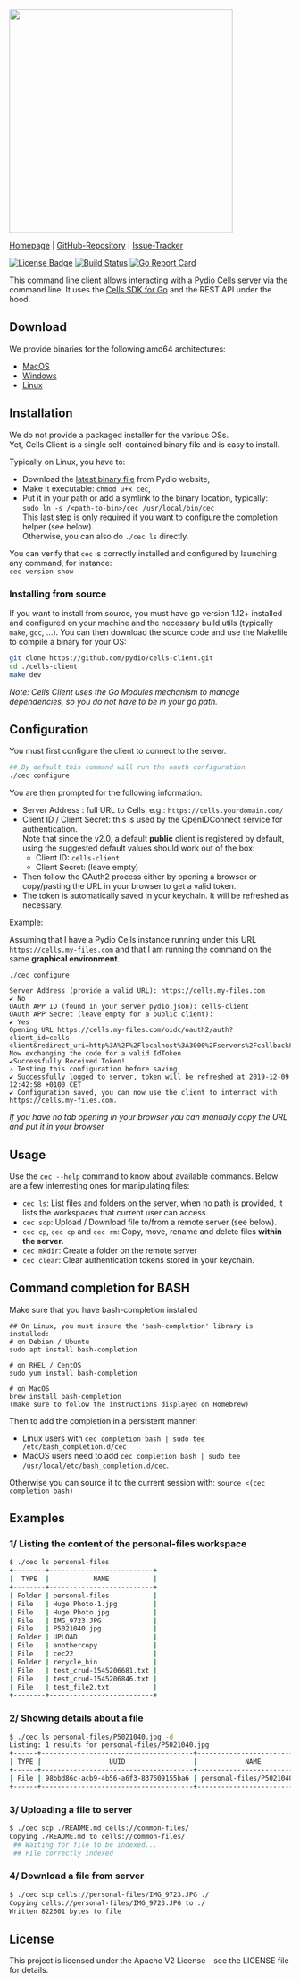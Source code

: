 <img src="https://github.com/pydio/cells/wiki/images/PydioCellsColor.png" width="400" />

[Homepage](https://pydio.com/) | [GitHub-Repository](https://github.com/pydio/cells-client) |
[Issue-Tracker](https://github.com/pydio/cells-client/issues)

[![License Badge](https://img.shields.io/badge/License-Apache2-blue.svg)](LICENSE)
[![Build Status](https://travis-ci.org/pydio/cells-client.svg?branch=master)](https://travis-ci.org/pydio/cells-client)
[![Go Report Card](https://goreportcard.com/badge/github.com/pydio/cells-client?rand=2)](https://goreportcard.com/report/github.com/pydio/cells-client)

This command line client allows interacting with a [Pydio Cells](https://github.com/pydio/cells) server via the command line. It uses the [Cells SDK for Go](https://github.com/pydio/cells-sdk-go) and the REST API under the hood.

## Download

We provide binaries for the following amd64 architectures:

- [MacOS](https://download.pydio.com/latest/cells-client/release/{latest}/darwin-amd64/cec)
- [Windows](https://download.pydio.com/latest/cells-client/release/{latest}/windows-amd64/cec.exe)
- [Linux](https://download.pydio.com/latest/cells-client/release/{latest}/linux-amd64/cec)

## Installation

We do not provide a packaged installer for the various OSs.  
Yet, Cells Client is a single self-contained binary file and is easy to install. 

Typically on Linux, you have to:

- Download the [latest binary file](https://download.pydio.com/latest/cells-client/release/{latest}/linux-amd64/cec) from Pydio website,
- Make it executable: `chmod u+x cec`,
- Put it in your path or add a symlink to the binary location, typically:  
  `sudo ln -s /<path-to-bin>/cec /usr/local/bin/cec`  
  This last step is only required if you want to configure the completion helper (see below).  
  Otherwise, you can also do `./cec ls` directly.

You can verify that `cec` is correctly installed and configured by launching any command, for instance:  
`cec version show`

###  Installing from source 

If you want to install from source, you must have go version 1.12+ installed and configured on your machine and the necessary build utils (typically `make`, `gcc`, ...). You can then download the source code and use the Makefile to compile a binary for your OS:

```sh
git clone https://github.com/pydio/cells-client.git
cd ./cells-client
make dev
```

_Note: Cells Client uses the Go Modules mechanism to manage dependencies, so you do not have to be in your go path._

## Configuration

You must first configure the client to connect to the server.

```sh
## By default this command will run the oauth configuration
./cec configure
```

You are then prompted for the following information:

- Server Address : full URL to Cells, e.g.: `https://cells.yourdomain.com/`
- Client ID / Client Secret: this is used by the OpenIDConnect service for authentication.  
  Note that since the v2.0, a default **public** client is registered by default, using the suggested default values should work out of the box:
  - Client ID: `cells-client`
  - Client Secret: (leave empty)
- Then follow the OAuth2 process either by opening a browser or copy/pasting the URL in your browser to get a valid token.
- The token is automatically saved in your keychain. It will be refreshed as necessary.

Example:

Assuming that I have a Pydio Cells instance running under this URL `https://cells.my-files.com` and that I am running the command on the same **graphical environment**.
```
./cec configure
```

```
Server Address (provide a valid URL): https://cells.my-files.com
✔ No
OAuth APP ID (found in your server pydio.json): cells-client
OAuth APP Secret (leave empty for a public client):
✔ Yes
Opening URL https://cells.my-files.com/oidc/oauth2/auth?client_id=cells-client&redirect_uri=http%3A%2F%2Flocalhost%3A3000%2Fservers%2Fcallback&response_type=code&state=XVlBzgbaiCMRAjWw
Now exchanging the code for a valid IdToken
✔Successfully Received Token!
⚠ Testing this configuration before saving
✔ Successfully logged to server, token will be refreshed at 2019-12-09 12:42:58 +0100 CET
✔ Configuration saved, you can now use the client to interract with https://cells.my-files.com.
```

*If you have no tab opening in your browser you can manually copy the URL and put it in your browser*

## Usage

Use the `cec --help` command to know about available commands. Below are a few interresting ones for manipulating files:

- `cec ls`: List files and folders on the server, when no path is provided, it lists the workspaces that current user can access.
- `cec scp`: Upload / Download file to/from a remote server (see below).
- `cec cp`, `cec cp` and `cec rm`: Copy, move, rename and delete files **within the server**.
- `cec mkdir`: Create a folder on the remote server
- `cec clear`: Clear authentication tokens stored in your keychain.

## Command completion for BASH

Make sure that you have bash-completion installed

```
## On Linux, you must insure the 'bash-completion' library is installed:
# on Debian / Ubuntu
sudo apt install bash-completion

# on RHEL / CentOS
sudo yum install bash-completion

# on MacOS
brew install bash-completion
(make sure to follow the instructions displayed on Homebrew)
```

Then to add the completion in a persistent manner:

- Linux users with `cec completion bash | sudo tee /etc/bash_completion.d/cec`
- MacOS users need to add `cec completion bash | sudo tee /usr/local/etc/bash_completion.d/cec`.

Otherwise you can source it to the current session with:
`source <(cec completion bash)`

## Examples

### 1/ Listing the content of the personal-files workspace

```sh
$ ./cec ls personal-files
+--------+--------------------------+
|  TYPE  |           NAME           |
+--------+--------------------------+
| Folder | personal-files           |
| File   | Huge Photo-1.jpg         |
| File   | Huge Photo.jpg           |
| File   | IMG_9723.JPG             |
| File   | P5021040.jpg             |
| Folder | UPLOAD                   |
| File   | anothercopy              |
| File   | cec22                    |
| Folder | recycle_bin              |
| File   | test_crud-1545206681.txt |
| File   | test_crud-1545206846.txt |
| File   | test_file2.txt           |
+--------+--------------------------+
```

### 2/ Showing details about a file

```sh
$ ./cec ls personal-files/P5021040.jpg -d
Listing: 1 results for personal-files/P5021040.jpg
+------+--------------------------------------+-----------------------------+--------+------------+
| TYPE |                 UUID                 |            NAME             |  SIZE  |  MODIFIED  |
+------+--------------------------------------+-----------------------------+--------+------------+
| File | 98bbd86c-acb9-4b56-a6f3-837609155ba6 | personal-files/P5021040.jpg | 3.1 MB | 5 days ago |
+------+--------------------------------------+-----------------------------+--------+------------+

```

### 3/ Uploading a file to server

```sh
$ ./cec scp ./README.md cells://common-files/
Copying ./README.md to cells://common-files/
 ## Waiting for file to be indexed...
 ## File correctly indexed
```

### 4/ Download a file from server

```sh
$ ./cec scp cells://personal-files/IMG_9723.JPG ./
Copying cells://personal-files/IMG_9723.JPG to ./
Written 822601 bytes to file
```

## License

This project is licensed under the Apache V2 License - see the LICENSE file for details.
